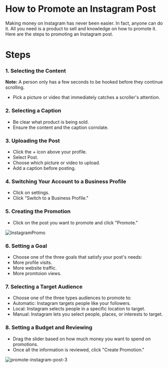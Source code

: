# How to Promote an Instagram Post
Making money on Instagram has never been easier. In fact, anyone can do it. All you need is a product to sell and knowledge on how to promote it. Here are the steps to promoting an Instagram post.

# Steps

### 1. Selecting the Content
**Note:** A person only has a few seconds to be hooked before they continue scrolling.
* Pick a picture or video that immediately catches a scroller's attention.

### 2. Selecting a Caption
* Be clear what product is being sold.
* Ensure the content and the caption corrolate.

### 3. Uploading the Post
* Click the + icon above your profile.
* Select Post.
* Choose which picture or video to upload.
* Add a caption before posting.

### 4. Switching Your Account to a Business Profile
* Click on settings.
* Click "Switch to a Business Profile."

### 5. Creating the Promotion
* Click on the post you want to promote and click "Promote."

![InstagramPromo](https://user-images.githubusercontent.com/122558984/213536021-75030532-f594-4a05-9ad2-8128edd94b1c.png)


### 6. Setting a Goal
* Choose one of the three goals that satisfy your post's needs:
* More profile visits.
* More website traffic.
* More promtoion views.

### 7. Selecting a Target Audience
* Choose one of the three types audiences to promote to:
* Automatic: Instagram targets people like your followers.
* Local: Instagram selects people in a specific location to target.
* Manual: Instagram lets you select people, places, or interests to target.

### 8. Setting a Budget and Reviewing
* Drag the slider based on how much money you want to spend on promotions.
* Once all the information is reviewed, click "Create Promotion."

![promote-instagram-post-3](https://user-images.githubusercontent.com/122558984/213536789-9cab5e4e-cc5c-402c-8512-a6dcb93a019e.png)
